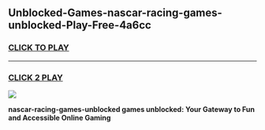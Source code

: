 
## Unblocked-Games-nascar-racing-games-unblocked-Play-Free-4a6cc
<h3>
<a href="https://premium76.site?title=nascar-racing-games-unblocked&ref=18A1">CLICK TO PLAY</a></h3>
<hr>

<h3>
<a href="https://premium76.site?title=nascar-racing-games-unblocked&ref=18A1">CLICK 2 PLAY</a>
  
</h3>

<a href="https://premium76.site?title=nascar-racing-games-unblocked&ref=18A1"><img src="https://clearcache.store/games.png"></a>


**nascar-racing-games-unblocked games unblocked: Your Gateway to Fun and Accessible Online Gaming**
